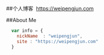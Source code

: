 ##个人博客  https://weipengjun.com


##About Me

```javascript
  var info = {
    nickName  : "weipengjun",
    site : "https://weipengjun.com"
  }
```
